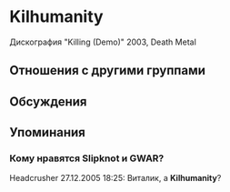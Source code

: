 # Kilhumanity

Дискография
"Killing (Demo)" 2003, Death Metal

## Отношения с другими группами


## Обсуждения


## Упоминания

### Кому нравятся Slipknot и GWAR?

Headcrusher 27.12.2005 18:25:
Виталик, а <B>Kilhumanity</B>?

